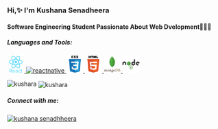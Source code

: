 <h3 align="left">Hi,✨ I'm Kushana Senadheera</h3>
<h4 align="left">Software Engineering Student Passionate About Web Dvelopment👩🏻‍💻</h4>
<h5 align="left">Languages and Tools:</h5>
<p align="left"> 
  <a href="https://reactjs.org/" target="_blank" rel="noreferrer"> 
    <img src="https://raw.githubusercontent.com/devicons/devicon/master/icons/react/react-original-wordmark.svg" alt="react" width="40" height="40"/> 
  </a> 
  <a href="https://reactnative.dev/" target="_blank" rel="noreferrer"> 
    <img src="https://reactnative.dev/img/header_logo.svg" alt="reactnative" width="40" height="40"/>  
  </a> 
  <a href="https://www.w3schools.com/css/" target="_blank" rel="noreferrer"> 
    <img src="https://raw.githubusercontent.com/devicons/devicon/master/icons/css3/css3-original-wordmark.svg" alt="css3" width="40" height="40"/> 
  </a> 
  <a href="https://www.w3.org/html/" target="_blank" rel="noreferrer"> 
    <img src="https://raw.githubusercontent.com/devicons/devicon/master/icons/html5/html5-original-wordmark.svg" alt="html5" width="40" height="40"/> 
  </a> 
  <a href="https://www.mongodb.com/" target="_blank" rel="noreferrer"> 
    <img src="https://raw.githubusercontent.com/devicons/devicon/master/icons/mongodb/mongodb-original-wordmark.svg" alt="mongodb" width="40" height="40"/> 
  </a> 
  <a href="https://nodejs.org" target="_blank" rel="noreferrer"> 
    <img src="https://raw.githubusercontent.com/devicons/devicon/master/icons/nodejs/nodejs-original-wordmark.svg" alt="nodejs" width="40" height="40"/> 
  </a>
</p>

<p><img align="left" src="https://github-readme-stats.vercel.app/api/top-langs?username=kushara&show_icons=true&locale=en&layout=compact" alt="kushara" /></p>

<p>&nbsp;<img align="center" src="https://github-readme-stats.vercel.app/api?username=kushara&show_icons=true&locale=en" alt="kushara" /></p>

<h5 align="left">Connect with me:</h5>
<p align="left">
  <a href="https://linkedin.com/in/kushana senadhheera" target="blank">
    <img align="center" src="https://raw.githubusercontent.com/rahuldkjain/github-profile-readme-generator/master/src/images/icons/Social/linked-in-alt.svg" alt="kushana senadhheera" height="20" width="30" />
  </a>
</p>
